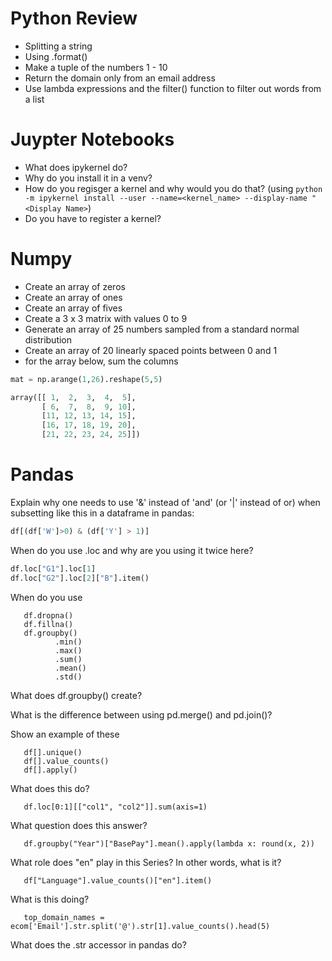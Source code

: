 # Python Review

- Splitting a string
- Using .format()
- Make a tuple of the numbers 1 - 10
- Return the domain only from an email address
- Use lambda expressions and the filter() function to filter out words from a list

# Juypter Notebooks

- What does ipykernel do?
- Why do you install it in a venv?
- How do you regisger a kernel and why would you do that? (using `python -m ipykernel install --user --name=<kernel_name> --display-name "<Display Name>`)
- Do you have to register a kernel?

# Numpy

- Create an array of zeros
- Create an array of ones
- Create an array of fives
- Create a 3 x 3 matrix with values 0 to 9
- Generate an array of 25 numbers sampled from a standard normal distribution
- Create an array of 20 linearly spaced points between 0 and 1
- for the array below, sum the columns

```python
mat = np.arange(1,26).reshape(5,5)

array([[ 1,  2,  3,  4,  5],
       [ 6,  7,  8,  9, 10],
       [11, 12, 13, 14, 15],
       [16, 17, 18, 19, 20],
       [21, 22, 23, 24, 25]])

```

# Pandas

Explain why one needs to use '&' instead of 'and' (or '|' instead of or) when subsetting like this in a dataframe in pandas:

```py
df[(df['W']>0) & (df['Y'] > 1)]
```

When do you use .loc and why are you using it twice here? 

```python
df.loc["G1"].loc[1]
df.loc["G2"].loc[2]["B"].item()
```

When do you use
       
       df.dropna()
       df.fillna()
       df.groupby()
              .min()
              .max()
              .sum()
              .mean()
              .std()

What does df.groupby() create?

What is the difference between using pd.merge() and pd.join()? 

Show an example of these

       df[].unique()
       df[].value_counts()
       df[].apply()

What does this do?

       df.loc[0:1][["col1", "col2"]].sum(axis=1)

What question does this answer?
       
       df.groupby("Year")["BasePay"].mean().apply(lambda x: round(x, 2))

What role does "en" play in this Series? In other words, what is it? 

       df["Language"].value_counts()["en"].item()

What is this doing?

       top_domain_names = ecom['Email'].str.split('@').str[1].value_counts().head(5)

What does the .str accessor in pandas do?

